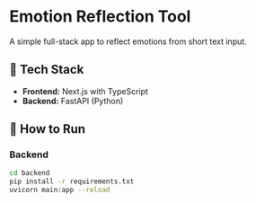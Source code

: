 # Emotion Reflection Tool

A simple full-stack app to reflect emotions from short text input.

## 🔧 Tech Stack

- **Frontend:** Next.js with TypeScript
- **Backend:** FastAPI (Python)

## 🚀 How to Run

### Backend

```bash
cd backend
pip install -r requirements.txt
uvicorn main:app --reload
